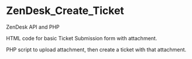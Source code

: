ZenDesk_Create_Ticket
=====================

ZenDesk API and PHP


HTML code for basic Ticket Submission form with attachment.

PHP script to upload attachment, then create a ticket with that attachment.
